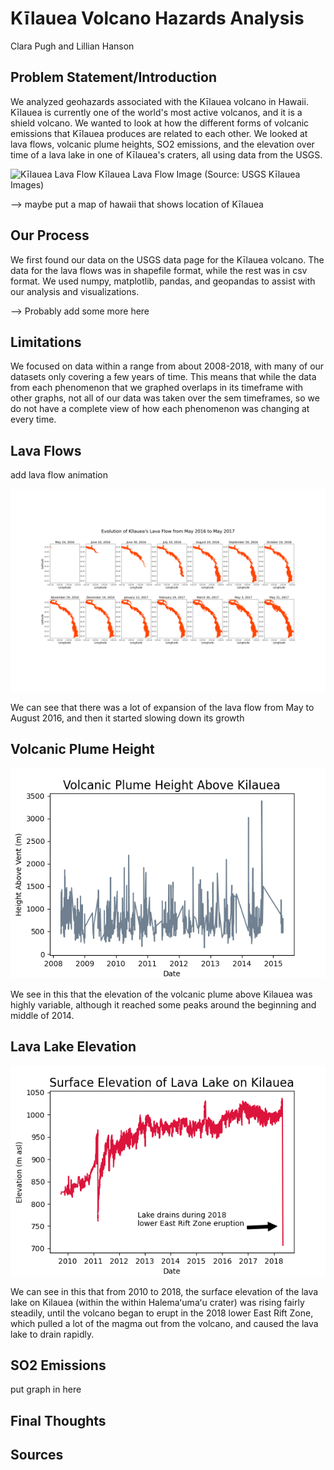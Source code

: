 # Kīlauea Volcano Hazards Analysis
Clara Pugh and Lillian Hanson


## Problem Statement/Introduction
We analyzed geohazards associated with the Kīlauea volcano in Hawaii. Kīlauea is currently one of the world's most active volcanos, and it is a shield volcano. We wanted to look at how the different forms of volcanic emissions that Kīlauea produces are related to each other. We looked at lava flows, volcanic plume heights, SO2 emissions, and the elevation over time of a lava lake in one of Kīlauea's craters, all using data from the USGS.

![Kīlauea Lava Flow](../figures/lava-flow-image-USGS.jpg)
Kīlauea Lava Flow Image (Source: USGS Kīlauea Images)


--> maybe put a map of hawaii that shows location of Kīlauea

## Our Process
We first found our data on the USGS data page for the Kīlauea volcano. The data for the lava flows was in shapefile format, while the rest was in csv format. We used numpy, matplotlib, pandas, and geopandas to assist with our analysis and visualizations. 

--> Probably add some more here

## Limitations
We focused on data within a range from about 2008-2018, with many of our datasets only covering a few years of time. This means that while the data from each phenomenon that we graphed overlaps in its timeframe with other graphs, not all of our data was taken over the sem timeframes, so we do not have a complete view of how each phenomenon was changing at every time.

## Lava Flows
add lava flow animation

![2016-2017 Lava Flows](../figures/2016-17_lava.png)

We can see that there was a lot of expansion of the lava flow from May to August 2016, and then it started slowing down its growth

## Volcanic Plume Height
![Plume Height](../figures/plume_height.png)

We see in this that the elevation of the volcanic plume above Kilauea was highly variable, although it reached some peaks around the beginning and middle of 2014.

## Lava Lake Elevation
![Lava Lake Elevation](../figures/lava_lake_elev.png)

We can see in this that from 2010 to 2018, the surface elevation of the lava lake on Kilauea (within the within Halemaʻumaʻu crater) was rising fairly steadily, until the volcano began to erupt in the 2018 lower East Rift Zone, which pulled a lot of the magma out from the volcano, and caused the lava lake to drain rapidly.

## SO2 Emissions
 put graph in here

## Final Thoughts

## Sources

